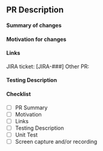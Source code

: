 ## PR Description

#### Summary of changes

<!-- What was changed and what are their effects? -->

#### Motivation for changes

<!-- Why were the changes made? -->

#### Links

<!-- Replace ### with the actual ticket number. It will automatically be linked to JIRA -->
<!-- To link to PR 123, simply type #123, GitHub will suggest the PR -->

JIRA ticket: [JIRA-###]
Other PR:

#### Testing Description

<!-- Describe how the changes have been tested + add screen capture and/or recording whenever possible -->

#### Checklist

- [ ] PR Summary
- [ ] Motivation
- [ ] Links
- [ ] Testing Description
- [ ] Unit Test
- [ ] Screen capture and/or recording
